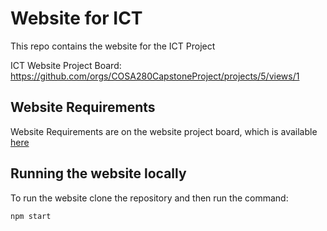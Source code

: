 # Website for ICT

This repo contains the website for the ICT Project

ICT Website Project Board: <https://github.com/orgs/COSA280CapstoneProject/projects/5/views/1>

## Website Requirements

Website Requirements are on the website project board, which is available [here](https://github.com/orgs/COSA280CapstoneProject/projects/5)

## Running the website locally

To run the website clone the repository and then run the command:

```
npm start
```
